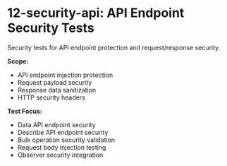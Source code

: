 # 12-security-api: API Endpoint Security Tests

Security tests for API endpoint protection and request/response security.

**Scope:**
- API endpoint injection protection
- Request payload security
- Response data sanitization
- HTTP security headers

**Test Focus:**
- Data API endpoint security
- Describe API endpoint security
- Bulk operation security validation
- Request body injection testing
- Observer security integration